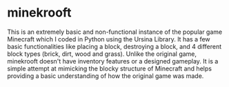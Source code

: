 # minekrooft
This is an extremely basic and non-functional instance of the popular game Minecraft which I coded in Python using the Ursina Library. It has a few basic functionalities like placing a block, destroying a block, and 4 different block types (brick, dirt, wood and grass). Unlike the original game, minekrooft doesn't have inventory features or a designed gameplay. It is a simple attempt at mimicking the blocky structure of Minecraft and helps providing a basic understanding of how the original game was made.
